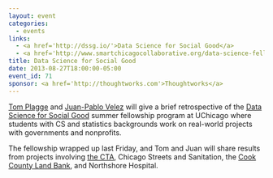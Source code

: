 ```yaml
---
layout: event
categories: 
  - events
links:
  - <a href='http://dssg.io/'>Data Science for Social Good</a>
  - <a href='http://www.smartchicagocollaborative.org/data-science-fellowship-for-social-good-demos/'>Data Science Fellowship for Social Good Demos - Smart Chicago</a>
title: Data Science for Social Good
date: 2013-08-27T18:00:00-05:00
event_id: 71
sponsor: <a href='http://thoughtworks.com'>Thoughtworks</a>
---
```


<p><a href='https://twitter.com/tplagge'>Tom Plagge</a> and <a href='https://twitter.com/jpvelez'>Juan-Pablo Velez</a> will give a brief retrospective of the <a href=''>Data Science for Social Good</a> summer fellowship program at UChicago where students with CS and statistics backgrounds work on real-world projects with governments and nonprofits.</p><p>The fellowship wrapped up last Friday, and Tom and Juan will share results from projects involving <a href='http://dssg.io/2013/08/02/why-bus-crowding-happens.html'>the CTA</a>, Chicago Streets and Sanitation, the <a href='http://dssg.io/2013/07/11/cook-county-land-bank.html'>Cook County Land Bank</a>, and Northshore Hospital.</p>
